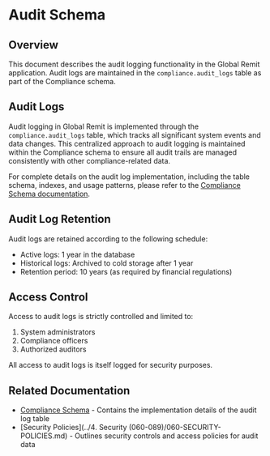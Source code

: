 # Audit Schema

## Overview
This document describes the audit logging functionality in the Global Remit application. Audit logs are maintained in the `compliance.audit_logs` table as part of the Compliance schema.

## Audit Logs

Audit logging in Global Remit is implemented through the `compliance.audit_logs` table, which tracks all significant system events and data changes. This centralized approach to audit logging is maintained within the Compliance schema to ensure all audit trails are managed consistently with other compliance-related data.

For complete details on the audit log implementation, including the table schema, indexes, and usage patterns, please refer to the [Compliance Schema documentation](./031.5-COMPLIANCE-SCHEMA.md#4-complianceaudit_logs).

## Audit Log Retention

Audit logs are retained according to the following schedule:
- Active logs: 1 year in the database
- Historical logs: Archived to cold storage after 1 year
- Retention period: 10 years (as required by financial regulations)

## Access Control

Access to audit logs is strictly controlled and limited to:
1. System administrators
2. Compliance officers
3. Authorized auditors

All access to audit logs is itself logged for security purposes.

## Related Documentation

- [Compliance Schema](./031.5-COMPLIANCE-SCHEMA.md) - Contains the implementation details of the audit log table
- [Security Policies](../4. Security (060-089)/060-SECURITY-POLICIES.md) - Outlines security controls and access policies for audit data
